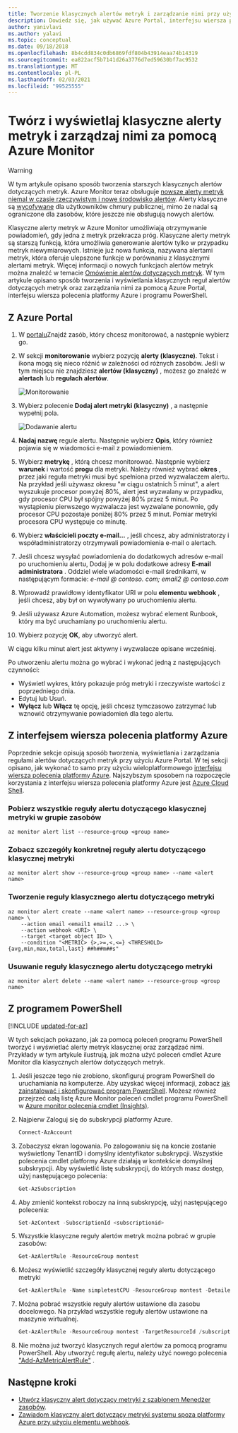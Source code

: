 ```yaml
---
title: Tworzenie klasycznych alertów metryk i zarządzanie nimi przy użyciu Azure Monitor
description: Dowiedz się, jak używać Azure Portal, interfejsu wiersza polecenia lub programu PowerShell do tworzenia i wyświetlania reguł alertów dotyczących częstotliwości klasycznych oraz zarządzania nimi.
author: yanivlavi
ms.author: yalavi
ms.topic: conceptual
ms.date: 09/18/2018
ms.openlocfilehash: 8b4cdd834c0db6869fdf804b43914eaa74b14319
ms.sourcegitcommit: ea822acf5b7141d26a3776d7ed59630bf7ac9532
ms.translationtype: MT
ms.contentlocale: pl-PL
ms.lasthandoff: 02/03/2021
ms.locfileid: "99525555"
---
```

# <a name="create-view-and-manage-classic-metric-alerts-using-azure-monitor"></a>Twórz i wyświetlaj klasyczne alerty metryk i zarządzaj nimi za pomocą Azure Monitor

> [!WARNING]
> W tym artykule opisano sposób tworzenia starszych klasycznych alertów dotyczących metryk. Azure Monitor teraz obsługuje [nowsze alerty metryk niemal w czasie rzeczywistym i nowe środowisko alertów](./alerts-overview.md). Alerty klasyczne są [wycofywane](./monitoring-classic-retirement.md) dla użytkowników chmury publicznej, mimo że nadal są ograniczone dla zasobów, które jeszcze nie obsługują nowych alertów.
>

Klasyczne alerty metryk w Azure Monitor umożliwiają otrzymywanie powiadomień, gdy jedna z metryk przekracza próg. Klasyczne alerty metryk są starszą funkcją, która umożliwia generowanie alertów tylko w przypadku metryk niewymiarowych. Istnieje już nowa funkcja, nazywana alertami metryk, która oferuje ulepszone funkcje w porównaniu z klasycznymi alertami metryk. Więcej informacji o nowych funkcjach alertów metryk można znaleźć w temacie [Omówienie alertów dotyczących metryk](./alerts-metric-overview.md). W tym artykule opisano sposób tworzenia i wyświetlania klasycznych reguł alertów dotyczących metryk oraz zarządzania nimi za pomocą Azure Portal, interfejsu wiersza polecenia platformy Azure i programu PowerShell.

## <a name="with-azure-portal"></a>Z Azure Portal

1. W [portalu](https://portal.azure.com/)Znajdź zasób, który chcesz monitorować, a następnie wybierz go.

2. W sekcji **monitorowanie** wybierz pozycję **alerty (klasyczne)**. Tekst i ikona mogą się nieco różnić w zależności od różnych zasobów. Jeśli w tym miejscu nie znajdziesz **alertów (klasyczny)** , możesz go znaleźć w **alertach** lub **regułach alertów**.

    ![Monitorowanie](media/alerts-classic-portal/AlertRulesButton.png)

3. Wybierz polecenie **Dodaj alert metryki (klasyczny)** , a następnie wypełnij pola.

    ![Dodawanie alertu](media/alerts-classic-portal/AddAlertOnlyParamsPage.png)

4. **Nadaj nazwę** regule alertu. Następnie wybierz **Opis**, który również pojawia się w wiadomości e-mail z powiadomieniem.

5. Wybierz **metrykę** , którą chcesz monitorować. Następnie wybierz **warunek** i wartość **progu** dla metryki. Należy również wybrać **okres** , przez jaki reguła metryki musi być spełniona przed wyzwalaczem alertu. Na przykład jeśli używasz okresu "w ciągu ostatnich 5 minut", a alert wyszukuje procesor powyżej 80%, alert jest wyzwalany w przypadku, gdy procesor CPU był spójny powyżej 80% przez 5 minut. Po wystąpieniu pierwszego wyzwalacza jest wyzwalane ponownie, gdy procesor CPU pozostaje poniżej 80% przez 5 minut. Pomiar metryki procesora CPU występuje co minutę.

6. Wybierz **właścicieli poczty e-mail...** , jeśli chcesz, aby administratorzy i współadministratorzy otrzymywali powiadomienia e-mail o alertach.

7. Jeśli chcesz wysyłać powiadomienia do dodatkowych adresów e-mail po uruchomieniu alertu, Dodaj je w polu dodatkowe adresy **E-mail administratora** . Oddziel wiele wiadomości e-mail średnikami, w następującym formacie: *e-mail \@ contoso. com; email2 \@ contoso.com*

8. Wprowadź prawidłowy identyfikator URI w polu **elementu webhook** , jeśli chcesz, aby był on wywoływany po uruchomieniu alertu.

9. Jeśli używasz Azure Automation, możesz wybrać element Runbook, który ma być uruchamiany po uruchomieniu alertu.

10. Wybierz pozycję **OK**, aby utworzyć alert.

W ciągu kilku minut alert jest aktywny i wyzwalacze opisane wcześniej.

Po utworzeniu alertu można go wybrać i wykonać jedną z następujących czynności:

* Wyświetl wykres, który pokazuje próg metryki i rzeczywiste wartości z poprzedniego dnia.
* Edytuj lub Usuń.
* **Wyłącz** lub **Włącz** tę opcję, jeśli chcesz tymczasowo zatrzymać lub wznowić otrzymywanie powiadomień dla tego alertu.

## <a name="with-azure-cli"></a>Z interfejsem wiersza polecenia platformy Azure

Poprzednie sekcje opisują sposób tworzenia, wyświetlania i zarządzania regułami alertów dotyczących metryk przy użyciu Azure Portal. W tej sekcji opisano, jak wykonać to samo przy użyciu wieloplatformowego [interfejsu wiersza polecenia platformy Azure](/cli/azure/get-started-with-azure-cli). Najszybszym sposobem na rozpoczęcie korzystania z interfejsu wiersza polecenia platformy Azure jest [Azure Cloud Shell](../../cloud-shell/overview.md).

### <a name="get-all-classic-metric-alert-rules-in-a-resource-group"></a>Pobierz wszystkie reguły alertu dotyczącego klasycznej metryki w grupie zasobów

```azurecli
az monitor alert list --resource-group <group name>
```

### <a name="see-details-of-a-particular-classic-metric-alert-rule"></a>Zobacz szczegóły konkretnej reguły alertu dotyczącego klasycznej metryki

```azurecli
az monitor alert show --resource-group <group name> --name <alert name>
```

### <a name="create-a-classic-metric-alert-rule"></a>Tworzenie reguły klasycznego alertu dotyczącego metryki

```azurecli
az monitor alert create --name <alert name> --resource-group <group name> \
    --action email <email1 email2 ...> \
    --action webhook <URI> \
    --target <target object ID> \
    --condition "<METRIC> {>,>=,<,<=} <THRESHOLD> {avg,min,max,total,last} ##h##m##s"
```

### <a name="delete-a-classic-metric-alert-rule"></a>Usuwanie reguły klasycznego alertu dotyczącego metryki

```azurecli
az monitor alert delete --name <alert name> --resource-group <group name>
```

## <a name="with-powershell"></a>Z programem PowerShell

[!INCLUDE [updated-for-az](../../../includes/updated-for-az.md)]

W tych sekcjach pokazano, jak za pomocą poleceń programu PowerShell tworzyć i wyświetlać alerty metryk klasycznej oraz zarządzać nimi. Przykłady w tym artykule ilustrują, jak można użyć poleceń cmdlet Azure Monitor dla klasycznych alertów dotyczących metryk.

1. Jeśli jeszcze tego nie zrobiono, skonfiguruj program PowerShell do uruchamiania na komputerze. Aby uzyskać więcej informacji, zobacz [jak zainstalować i skonfigurować program PowerShell](/powershell/azure/). Możesz również przejrzeć całą listę Azure Monitor poleceń cmdlet programu PowerShell w [Azure monitor polecenia cmdlet (Insights)](/powershell/module/az.applicationinsights).

2. Najpierw Zaloguj się do subskrypcji platformy Azure.

    ```powershell
    Connect-AzAccount
    ```

3. Zobaczysz ekran logowania. Po zalogowaniu się na koncie zostanie wyświetlony TenantID i domyślny identyfikator subskrypcji. Wszystkie polecenia cmdlet platformy Azure działają w kontekście domyślnej subskrypcji. Aby wyświetlić listę subskrypcji, do których masz dostęp, użyj następującego polecenia:

    ```powershell
    Get-AzSubscription
    ```

4. Aby zmienić kontekst roboczy na inną subskrypcję, użyj następującego polecenia:

    ```powershell
    Set-AzContext -SubscriptionId <subscriptionid>
    ```

5. Wszystkie klasyczne reguły alertów metryk można pobrać w grupie zasobów:

    ```powershell
    Get-AzAlertRule -ResourceGroup montest
    ```

6. Możesz wyświetlić szczegóły klasycznej reguły alertu dotyczącego metryki

    ```powershell
    Get-AzAlertRule -Name simpletestCPU -ResourceGroup montest -DetailedOutput
    ```

7. Można pobrać wszystkie reguły alertów ustawione dla zasobu docelowego. Na przykład wszystkie reguły alertów ustawione na maszynie wirtualnej.

    ```powershell
    Get-AzAlertRule -ResourceGroup montest -TargetResourceId /subscriptions/s1/resourceGroups/montest/providers/Microsoft.Compute/virtualMachines/testconfig
    ```

8. Nie można już tworzyć klasycznych reguł alertów za pomocą programu PowerShell. Aby utworzyć regułę alertu, należy użyć nowego polecenia ["Add-AzMetricAlertRule"](/powershell/module/az.monitor/add-azmetricalertrule) .

## <a name="next-steps"></a>Następne kroki

- [Utwórz klasyczny alert dotyczący metryki z szablonem Menedżer zasobów](./alerts-enable-template.md).
- [Zawiadom klasyczny alert dotyczący metryki systemu spoza platformy Azure przy użyciu elementu webhook](./alerts-webhooks.md).

